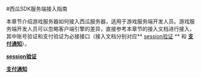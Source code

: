 #西瓜SDK服务端接入指南



本章节介绍游戏服务器如何接入西瓜服务器，适用于游戏服务端开发人员。游戏服务端开发人员可以忽略客户端引擎的差异，直接参考本章节的接入文档进行接入，其中账号验证和支付验证为必接接口（接入文档分别对应** [session验证](./session.md) ** 和 **[支付通知](./pay.md)**）。





**[session验证](./session.md)**


**[支付通知](./pay.md)**
